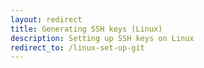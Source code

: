 ```yaml
---
layout: redirect
title: Generating SSH keys (Linux)
description: Setting up SSH keys on Linux
redirect_to: /linux-set-up-git
---
```

